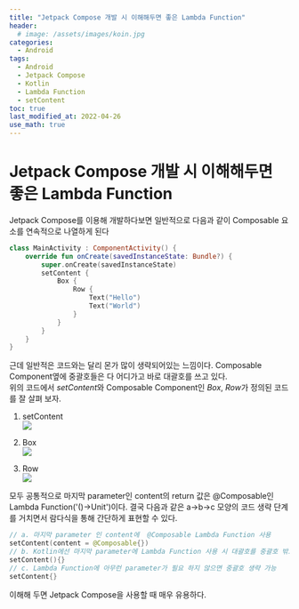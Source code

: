 ```yaml
---
title: "Jetpack Compose 개발 시 이해해두면 좋은 Lambda Function"
header:
  # image: /assets/images/koin.jpg
categories:
  - Android
tags:
  - Android
  - Jetpack Compose
  - Kotlin
  - Lambda Function
  - setContent
toc: true
last_modified_at: 2022-04-26
use_math: true
---
```

# Jetpack Compose 개발 시 이해해두면 좋은 Lambda Function
Jetpack Compose를 이용해 개발하다보면 일반적으로 다음과 같이 Composable 요소를 연속적으로 나열하게 된다   
```kotlin
class MainActivity : ComponentActivity() {
    override fun onCreate(savedInstanceState: Bundle?) {
        super.onCreate(savedInstanceState)
        setContent {
            Box {
                Row {
                    Text("Hello")
                    Text("World")
                }
            }
        }
    }
}
```
근데 일반적은 코드와는 달리 몬가 많이 생략되어있는 느낌이다. Composable Component옆에 중괄호들은 다 어디가고 바로 대괄호를 쓰고 있다.   
위의 코드에서 *setContent*와 Composable Component인 *Box*, *Row*가 정의된 코드를 잘 살펴 보자.   
1. setContent   
![](https://user-images.githubusercontent.com/60498900/165269825-0e2cadfb-0998-4c79-bb24-90b44dc157ac.png)

2. Box   
![](https://user-images.githubusercontent.com/60498900/165269847-916b8e2d-8d84-42b3-a276-10e4ffe12cfa.png)

3. Row   
![](https://user-images.githubusercontent.com/60498900/165269873-25ee7a1c-cd2a-447d-9b47-bffee22a582f.png)   

모두 공통적으로 마지막 parameter인 content의 return 값은 @Composable인 Lambda Function('()->Unit')이다. 결국 다음과 같은 a->b->c 모양의 코드 생략 단계를 거치면서 람다식을 통해 간단하게 표현할 수 있다.

```kotlin
// a. 마지막 parameter 인 content에  @Composable Lambda Function 사용
setContent(content = @Composable{})
// b. Kotlin에선 마지막 parameter에 Lambda Function 사용 시 대괄호를 중괄호 밖으로 꺼낼 수 있다.
setContent(){}
// c. Lambda Function에 아무런 parameter가 필요 하지 않으면 중괄호 생략 가능
setContent{}
```

이해해 두면 Jetpack Compose을 사용할 때 매우 유용하다.